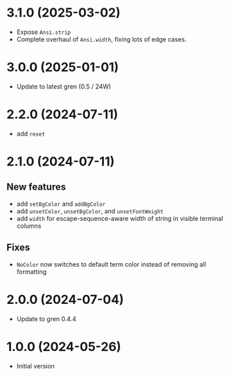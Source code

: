 # 3.1.0 (2025-03-02)

* Expose `Ansi.strip`
* Complete overhaul of `Ansi.width`, fixing lots of edge cases.

# 3.0.0 (2025-01-01)

* Update to latest gren (0.5 / 24W)

# 2.2.0 (2024-07-11)

* add `reset`

# 2.1.0 (2024-07-11)

## New features

* add `setBgColor` and `addBgColor`
* add `unsetColor`, `unsetBgColor`, and `unsetFontWeight`
* add `width` for escape-sequence-aware width of string in visible terminal columns

## Fixes

* `NoColor` now switches to default term color instead of removing all formatting

# 2.0.0 (2024-07-04)

* Update to gren 0.4.4

# 1.0.0 (2024-05-26)

* Initial version
